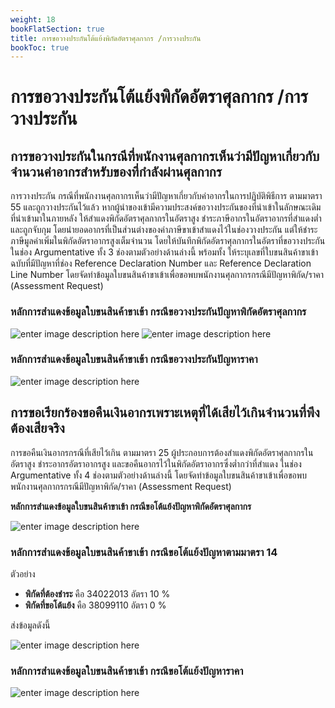 ```yaml
---
weight: 18
bookFlatSection: true
title: การขอวางประกันโต้แย้งพิกัดอัตราศุลกากร /การวางประกัน
bookToc: true
---
```


การขอวางประกันโต้แย้งพิกัดอัตราศุลกากร /การวางประกัน
==

## การขอวางประกันในกรณีที่พนักงานศุลกากรเห็นว่ามีปัญหาเกี่ยวกับจำนวนค่าอากรสำหรับของที่กำลังผ่านศุลกากร

การวางประกัน กรณีที่พนักงานศุลกากรเห็นว่ามีปัญหาเกี่ยวกับค่าอากรในการปฏิบัติพิธีการ ตามมาตรา 55 และถูกวางประกันไว้แล้ว หากผู้นำของเข้ามีความประสงค์ขอวางประกันของที่นำเข้าในลักษณะเดิมที่นำเข้ามาในภายหลัง ให้สำแดงพิกัดอัตราศุลกากรในอัตราสูง ชำระภาษีอากรในอัตราอากรที่สำแดงต่ำและถูกจับกุม โดยนำยอดอากรที่เป็นส่วนต่างของค่าภาษีขาเข้าสำแดงไว้ในช่องวางประกัน แต่ให้ชำระภาษีมูลค่าเพิ่มในพิกัดอัตราอากรสูงเต็มจำนวน โดยให้บันทึกพิกัดอัตราศุลกากรในอัตราที่ขอวางประกันในช่อง Argumentative ทั้ง 3 ช่องตามตัวอย่างด้านล่างนี้  พร้อมทั้ง ให้ระบุเลขที่ใบขนสินค้าขาเข้าฉบับที่มีปัญหาที่ช่อง Reference Declaration Number และ Reference Declaration Line Number โดยจัดทำข้อมูลใบขนสินค้าขาเข้าเพื่อขอพบพนักงานศุลกากรกรณีมีปัญหาพิกัด/ราคา (Assessment Request)

### หลักการสำแดงข้อมูลใบขนสินค้าขาเข้า  กรณีขอวางประกันปัญหาพิกัดอัตราศุลกากร

![enter image description here](https://github.com/yosarawut/WorkingArea/raw/master/KnowledgeCenter/e-Customs/e-Import/e-Import-manual/img/e-Import_2018png_Page106.png)
![enter image description here](https://github.com/yosarawut/WorkingArea/raw/master/KnowledgeCenter/e-Customs/e-Import/e-Import-manual/img/e-Import_2018png_Page106_2.png)



### หลักการสำแดงข้อมูลใบขนสินค้าขาเข้า  กรณีขอวางประกันปัญหาราคา

![enter image description here](https://github.com/yosarawut/KnowledgeCenter/raw/master/KnowledgeCenter/e-Customs/e-Import/e-Import-manual/img/e-Import_2018png_Page107.png)



## การขอเรียกร้องขอคืนเงินอากรเพราะเหตุที่ได้เสียไว้เกินจำนวนที่พึงต้องเสียจริง

การขอคืนเงินอากรกรณีที่เสียไว้เกิน ตามมาตรา 25 ผู้ประกอบการต้องสำแดงพิกัดอัตราศุลกากรในอัตราสูง ชำระอากรอัตราอากรสูง และขอคืนอากรไว้ในพิกัดอัตราอากรซึ่งต่ำกว่าที่สำแดง ในช่อง Argumentative ทั้ง 4 ช่องตามตัวอย่างด้านล่างนี้ โดยจัดทำข้อมูลใบขนสินค้าขาเข้าเพื่อขอพบพนักงานศุลกากรกรณีมีปัญหาพิกัด/ราคา (Assessment Request)

**หลักการสำแดงข้อมูลใบขนสินค้าขาเข้า  กรณีขอโต้แย้งปัญหาพิกัดอัตราศุลกากร**

![enter image description here](https://github.com/yosarawut/KnowledgeCenter/raw/master/KnowledgeCenter/e-Customs/e-Import/e-Import-manual/img/e-Import_2018png_Page108.png)

### หลักการสำแดงข้อมูลใบขนสินค้าขาเข้า  กรณีขอโต้แย้งปัญหาตามมาตรา 14

ตัวอย่าง  	
- **พิกัดที่ต้องชำระ**		   คือ	34022013	อัตรา 10 %	
- **พิกัดที่ขอโต้แย้ง**	            คือ 	38099110 	อัตรา 0 %
		      
ส่งข้อมูลดังนี้

![enter image description here](https://github.com/yosarawut/KnowledgeCenter/raw/master/KnowledgeCenter/e-Customs/e-Import/e-Import-manual/img/e-Import_2018png_Page108_2.png)

### หลักการสำแดงข้อมูลใบขนสินค้าขาเข้า  กรณีขอโต้แย้งปัญหาราคา

![enter image description here](https://github.com/yosarawut/KnowledgeCenter/raw/master/KnowledgeCenter/e-Customs/e-Import/e-Import-manual/img/e-Import_2018png_Page109.png)